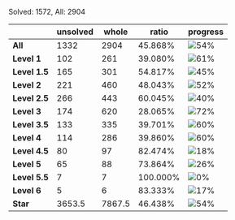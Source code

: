 Solved: 1572, All: 2904

| |unsolved|whole|ratio|progress|
|----|----|----|----|----|
|**All**| 1332 | 2904 | 45.868%| ![54%](https://progress-bar.dev/54?title=All) |
|**Level 1**| 102 | 261 | 39.080%| ![61%](https://progress-bar.dev/61?title=Level+1++)|
|**Level 1.5**| 165 | 301 | 54.817%| ![45%](https://progress-bar.dev/45?title=Level+1.5)|
|**Level 2**| 221 | 460 | 48.043%| ![52%](https://progress-bar.dev/52?title=Level+2++)|
|**Level 2.5**| 266 | 443 | 60.045%| ![40%](https://progress-bar.dev/40?title=Level+2.5)|
|**Level 3**| 174 | 620 | 28.065%| ![72%](https://progress-bar.dev/72?title=Level+3++)|
|**Level 3.5**| 133 | 335 | 39.701%| ![60%](https://progress-bar.dev/60?title=Level+3.5)|
|**Level 4**| 114 | 286 | 39.860%| ![60%](https://progress-bar.dev/60?title=Level+4++)|
|**Level 4.5**| 80 | 97 | 82.474%| ![18%](https://progress-bar.dev/18?title=Level+4.5)|
|**Level 5**| 65 | 88 | 73.864%| ![26%](https://progress-bar.dev/26?title=Level+5++)|
|**Level 5.5**| 7 | 7 | 100.000%| ![0%](https://progress-bar.dev/0?title=Level+5.5)|
|**Level 6**| 5 | 6 | 83.333%| ![17%](https://progress-bar.dev/17?title=Level+6++)|
|**Star**|3653.5 | 7867.5 |46.438%| ![54%](https://progress-bar.dev/54?title=Star) |
